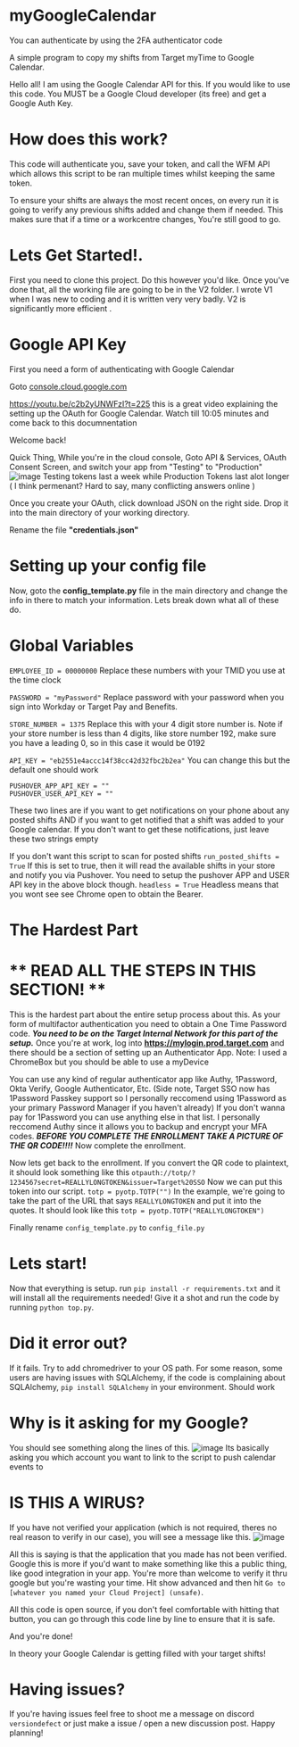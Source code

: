 # myGoogleCalendar

You can authenticate by using the 2FA authenticator code

A simple program to copy my shifts from Target myTime to Google Calendar. 

Hello all! I am using the Google Calendar API for this. If you would like to use this code. You MUST be a Google Cloud developer (its free) and get a Google Auth Key. 

# How does this work?

This code will authenticate you, save your token, and call the WFM API which allows this script to be ran multiple times whilst keeping the same token.

To ensure your shifts are always the most recent onces, on every run it is going to verify any previous shifts added and change them if needed. This makes sure that if a time or a workcentre changes, You're still good to go. 


# **Lets Get Started!**. 

First you need to clone this project. Do this however you'd like.
Once you've done that, all the working file are going to be in the V2 folder. I wrote V1 when I was new to coding and it is written very very badly. 
V2 is significantly more efficient . 

# **Google API Key**
First you need a form of authenticating with Google Calendar

Goto [console.cloud.google.com](https://console.cloud.google.com/)

https://youtu.be/c2b2yUNWFzI?t=225 this is a great video explaining the setting up the OAuth for Google Calendar. Watch till 10:05 minutes and come back to this documnentation 

Welcome back!

Quick Thing, While you're in the cloud console, Goto API & Services, OAuth Consent Screen, and switch your app from "Testing" to "Production"
![image](https://github.com/user-attachments/assets/0d396f76-20e1-491e-8cab-8d58e555c8cb)
Testing tokens last a week while Production Tokens last alot longer ( I think permenant? Hard to say, many conflicting answers online ) 

Once you create your OAuth, click download JSON on the right side. 
Drop it into the main directory of your working directory.

Rename the file **"credentials.json"**

# **Setting up your config file** 
Now, goto the **config_template.py** file in the main directory and change the info in there to match your information. Lets break down what all of these do. 


# Global Variables
```EMPLOYEE_ID = 00000000```
Replace these numbers with your TMID you use at the time clock

```PASSWORD = "myPassword"``` 
Replace password with your password when you sign into Workday or Target Pay and Benefits. 

```STORE_NUMBER = 1375```
Replace this with  your 4 digit store number is. 
Note if your store number is less than 4 digits, like store number 192, make sure you have a leading 0, so in this case it would be 0192

```API_KEY = "eb2551e4accc14f38cc42d32fbc2b2ea"```
You can change this but the default one should work

```
PUSHOVER_APP_API_KEY = ""
PUSHOVER_USER_API_KEY = ""
```
These two lines are if you want to get notifications on your phone about any posted shifts AND if you want to get notified that a shift was added to your Google calendar. 
If you don't want to get these notifications, just leave these two strings empty

If you don't want this script to scan for posted shifts
```run_posted_shifts = True``` 
If this is set to true, then it will read the available shifts in your store and notify you via Pushover. You need to setup the pushover APP and USER API key in the above block though. 
```headless = True``` 
Headless means that you wont see see Chrome open to obtain the Bearer.
# The Hardest Part

# ** READ ALL THE STEPS IN THIS SECTION! **

This is the hardest part about the entire setup process about this. As your form of multifactor authentication you need to obtain a One Time Password code. 
***You need to be on the Target Internal Network for this part of the setup.***
Once you're at work, log into **https://mylogin.prod.target.com** and there should be a section of setting up an Authenticator App.
Note: I used a ChromeBox but you should be able to use a myDevice

You can use any kind of regular authenticator app like Authy, 1Password, Okta Verify, Google Authenticator, Etc. 
(Side note, Target SSO now has 1Password Passkey support so I personally reccomend using 1Password as your primary Password Manager if you haven't already)
If you don't wanna pay for 1Password you can use anything else in that list. I personally reccomend Authy since it allows you to backup and encrypt your MFA codes. 
***BEFORE YOU COMPLETE THE ENROLLMENT TAKE A PICTURE OF THE QR CODE!!!!***
Now complete the enrollment.

Now lets get back to the enrollment. If you convert the QR code to plaintext, it should look something like this ```otpauth://totp/?1234567secret=REALLYLONGTOKEN&issuer=Target%20SSO``` 
Now we can put this token into our script. 
```totp = pyotp.TOTP("")```
In the example, we're going to take the part of the URL that says ```REALLYLONGTOKEN``` and put it into the quotes. 
It should look like this ```totp = pyotp.TOTP("REALLYLONGTOKEN")```

Finally rename ```config_template.py``` to ```config_file.py``` 

# Lets start!
Now that everything is setup. run ```pip install -r requirements.txt``` and it will install all the requirements needed!
Give it a shot and run the code by running ```python top.py```. 

# Did it error out? 
If it fails. Try to add chromedriver to your OS path.
For some reason, some users are having issues with SQLAlchemy, if the code is complaining about SQLAlchemy, ```pip install SQLAlchemy``` in your environment. Should work  

# Why is it asking for my Google?

You should see something along the lines of this. 
![image](https://github.com/user-attachments/assets/25518b7d-d259-47cb-8b08-6347f48330f2)
Its basically asking you which account you want to link to the script to push calendar events to 

# IS THIS A WIRUS?
If you have not verified your application (which is not required, theres no real reason to verify in our case), you will see a message like this. 
![image](https://github.com/user-attachments/assets/b54666f8-5209-4c61-8d9a-92295da0fe80)

All this is saying is that the application that you made has not been verified. Google this is more if you'd want to make something like this a public thing, like good integration in your app. You're more than welcome to verify it thru google but you're wasting your time. Hit show advanced and then hit ```Go to [whatever you named your Cloud Project] (unsafe)```. 

All this code is open source, if you don't feel comfortable with hitting that button, you can go through this code line by line to ensure that it is safe. 

And you're done!

In theory your Google Calendar is getting filled with your target shifts!


# Having issues?
If you're having issues feel free to shoot me a message on discord ```versiondefect``` or just make a issue / open a new discussion post. 
Happy planning!
